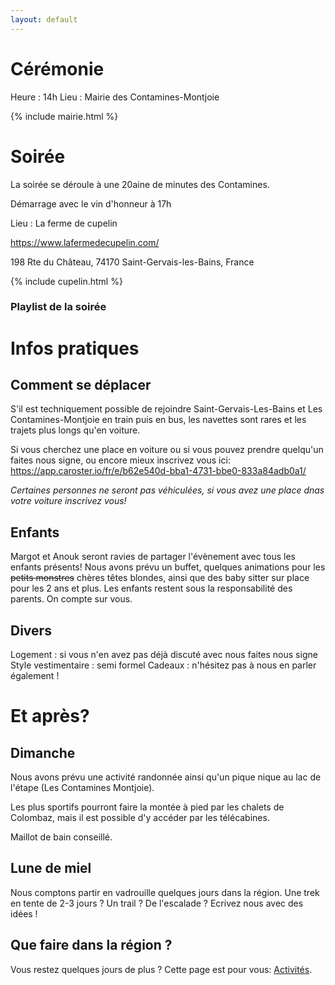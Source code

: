 ```yaml
---
layout: default
---
```


# Cérémonie

Heure : 14h
Lieu : Mairie des Contamines-Montjoie

{% include mairie.html %}

# Soirée

La soirée se déroule à une 20aine de minutes des Contamines.

Démarrage avec le vin d'honneur à 17h 

Lieu : La ferme de cupelin

https://www.lafermedecupelin.com/

198 Rte du Château, 74170 Saint-Gervais-les-Bains, France

{% include cupelin.html %}


### Playlist de la soirée

# Infos pratiques

## Comment se déplacer

S'il est techniquement possible de rejoindre Saint-Gervais-Les-Bains et Les Contamines-Montjoie en train puis en bus, les navettes sont rares et les trajets plus longs qu'en voiture.


Si vous cherchez une place en voiture ou si vous pouvez prendre quelqu'un faites nous signe, ou encore mieux inscrivez vous ici: https://app.caroster.io/fr/e/b62e540d-bba1-4731-bbe0-833a84adb0a1/


*Certaines personnes ne seront pas véhiculées, si vous avez une place dnas votre voiture inscrivez vous!*

## Enfants

Margot et Anouk seront ravies de partager l'évènement avec tous les enfants présents!
Nous avons prévu un buffet, quelques animations pour les ~~petits monstres~~ chères têtes blondes, ainsi que des baby sitter sur place pour les 2 ans et plus.
Les enfants restent sous la responsabilité des parents. On compte sur vous.

## Divers
Logement : si vous n'en avez pas déjà discuté avec nous faites nous signe
Style vestimentaire : semi formel
Cadeaux : n'hésitez pas à nous en parler également !

# Et après?

## Dimanche

Nous avons prévu une activité randonnée ainsi qu'un pique nique au lac de l'étape (Les Contamines Montjoie).

Les plus sportifs pourront faire la montée à pied par les chalets de Colombaz, mais il est possible d'y accéder par les télécabines.

Maillot de bain conseillé.

## Lune de miel 

Nous comptons partir en vadrouille quelques jours dans la région.
Une trek en tente de 2-3 jours ? Un trail ? De l'escalade ? Ecrivez nous avec des idées !

## Que faire dans la région ?
Vous restez quelques jours de plus ?
Cette page est pour vous: [Activités](./activites.html).
